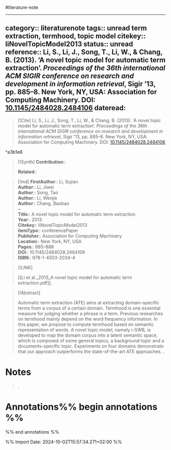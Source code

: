 #literature-note 

---
category:: literaturenote
tags:: unread term extraction, termhood, topic model
citekey:: liNovelTopicModel2013
status:: unread
reference:: Li, S., Li, J., Song, T., Li, W., & Chang, B. (2013). ‘A novel topic model for automatic term extraction’. _Proceedings of the 36th international ACM SIGIR conference on research and development in information retrieval_, Sigir ’13, pp. 885–8. New York, NY, USA: Association for Computing Machinery. DOI: [10.1145/2484028.2484106](https://doi.org/10.1145/2484028.2484106)
dateread:
---

> [!Cite]
> Li, S., Li, J., Song, T., Li, W., & Chang, B. (2013). ‘A novel topic model for automatic term extraction’. _Proceedings of the 36th international ACM SIGIR conference on research and development in information retrieval_, Sigir ’13, pp. 885–8. New York, NY, USA: Association for Computing Machinery. DOI: [10.1145/2484028.2484106](https://doi.org/10.1145/2484028.2484106)

^a3b1e8

>[!Synth]
>**Contribution**:: 
>
>**Related**:: 
>

>[!md]
> **FirstAuthor**:: Li, Sujian  
> **Author**:: Li, Jiwei  
> **Author**:: Song, Tao  
> **Author**:: Li, Wenjie  
> **Author**:: Chang, Baobao  
~    
> **Title**:: A novel topic model for automatic term extraction  
> **Year**:: 2013   
> **Citekey**:: liNovelTopicModel2013  
> **itemType**:: conferencePaper  
> **Publisher**:: Association for Computing Machinery  
> **Location**:: New York, NY, USA   
> **Pages**:: 885–888  
> **DOI**:: 10.1145/2484028.2484106  
> **ISBN**:: 978-1-4503-2034-4    

> [!LINK] 
>
> [[Li et al._2013_A novel topic model for automatic term extraction.pdf]].

> [!Abstract]
>
> Automatic term extraction (ATE) aims at extracting domain-specific terms from a corpus of a certain domain. Termhood is one essential measure for judging whether a phrase is a term. Previous researches on termhood mainly depend on the word frequency information. In this paper, we propose to compute termhood based on semantic representation of words. A novel topic model, namely i-SWB, is developed to map the domain corpus into a latent semantic space, which is composed of some general topics, a background topic and a documents-specific topic. Experiments on four domains demonstrate that our approach outperforms the state-of-the-art ATE approaches.
>.
> 
# Notes
>.


# Annotations%% begin annotations %%


%% end annotations %%

%% Import Date: 2024-10-02T15:57:34.271+02:00 %%
